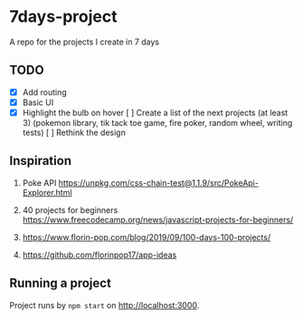 # 7days-project

A repo for the projects I create in 7 days

## TODO

-   [x] Add routing
-   [x] Basic UI
-   [x] Highlight the bulb on hover
        [ ] Create a list of the next projects (at least 3) (pokemon library, tik tack toe game, fire poker, random wheel, writing tests)
        [ ] Rethink the design

## Inspiration

1. Poke API https://unpkg.com/css-chain-test@1.1.9/src/PokeApi-Explorer.html

2. 40 projects for beginners https://www.freecodecamp.org/news/javascript-projects-for-beginners/

3. https://www.florin-pop.com/blog/2019/09/100-days-100-projects/

4. https://github.com/florinpop17/app-ideas

## Running a project

Project runs by `npm start` on [http://localhost:3000](http://localhost:3000).
